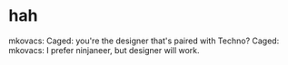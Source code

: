 <!--
id: 414593
link: http://tumblr.atmos.org/post/414593/hah
slug: hah
date: Wed Mar 28 2007 14:22:17 GMT-0700 (PDT)
publish: 2007-03-028
tags: 
title: hah
-->


hah
===

mkovacs: Caged: you're the designer that's paired with Techno? Caged:
mkovacs: I prefer ninjaneer, but designer will work.

